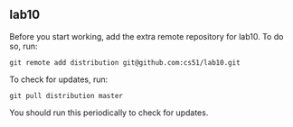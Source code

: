 
## lab10

Before you start working, add the extra remote repository for lab10. To do so, run:

`git remote add distribution git@github.com:cs51/lab10.git`

To check for updates, run:

`git pull distribution master`

You should run this periodically to check for updates.
